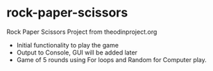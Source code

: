 # rock-paper-scissors
Rock Paper Scissors Project from theodinproject.org
- Initial functionality to play the game
- Output to Console, GUI will be added later
- Game of 5 rounds using For loops and Random for Computer play.
